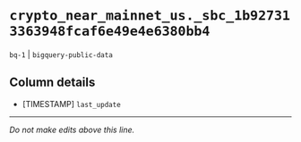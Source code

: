 # `crypto_near_mainnet_us._sbc_1b927313363948fcaf6e49e4e6380bb4`
`bq-1` | `bigquery-public-data`

## Column details
* [TIMESTAMP] `last_update`

-------------------------------------------------------------------------------
*Do not make edits above this line.*
